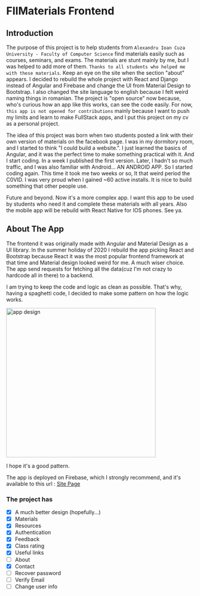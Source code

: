 # FIIMaterials Frontend

## Introduction

The purpose of this project is to help students from `Alexandru Ioan Cuza University - Faculty of Computer Science` find materials easily such as courses, seminars, and exams.
The materials are stunt mainly by me, but I was helped to add more of them. `Thanks to all students who helped me with these materials`. Keep an eye on the site when the section "about" appears.
I decided to rebuild the whole project with React and Django instead of Angular and Firebase and change the UI from Material Design to Bootstrap. I also changed the site language to english because I felt weird
naming things in romanian. The project is "open source" now because, who's curious how an app like this works, can see the code easily. For now, `this app is not opened for contributions` mainly because 
I want to push my limits and learn to make FullStack apps, and I put this project on my cv as a personal project.

The idea of this project was born when two students posted a link with their own version of materials on the facebook page. I was in my dormitory room, and I started to think "I could build a website.". I just learned the basics of Angular, and it was the perfect time to make something practical with it. And I start coding. In a week I published the first version. Later, I hadn't so much traffic, and I was also familiar with Android... AN ANDROID APP.
So I started coding again. This time it took me two weeks or so, It that weird period the C0VID. I was very proud when I gained ~60 active installs. It is nice to build something that other people use.

Future and beyond. Now it's a more complex app. I want this app to be used by students who need it and complete these materials with all years. Also the mobile app will be rebuild with React Native for IOS phones. See ya.  

## About The App
The frontend it was originally made with Angular and Material Design as a UI library. In the summer holiday of 2020 I rebuild the app picking React and Bootstrap because React it was the most popular frontend framework at that time and Material design looked weird for me. A much wiser choice. The app send requests for fetching all the data(cuz I'm not crazy to hardcode all in there) to a backend.

I am trying to keep the code and logic as clean as possible. That's why, having a spaghetti code, I decided to make some pattern on how the logic works.

<img alt="app design" src="https://i.postimg.cc/T1qQz0Z0/Web-App-Design.jpg" height="400">

I hope it's a good pattern.

The app is deployed on Firebase, which I strongly recommend, and it's available to this url : [Site Page](https://fiimaterials.valentinstamate.com)

### The project has
 - [X] A much better design (hopefully...)
 - [X] Materials
 - [X] Resources
 - [X] Authentication
 - [X] Feedback
 - [X] Class rating
 - [X] Useful links
 - [ ] About
 - [X] Contact
 - [ ] Recover password
 - [ ] Verify Email
 - [ ] Change user info
